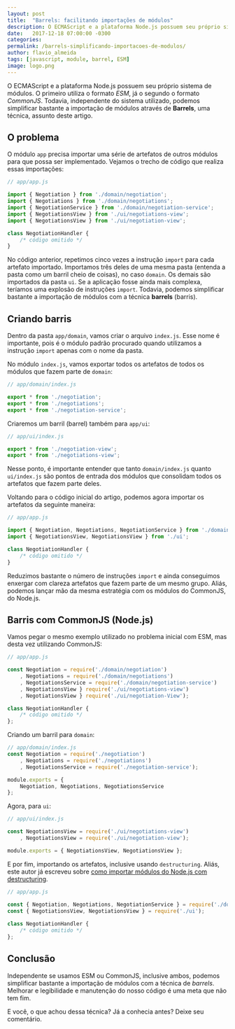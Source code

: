 ```yaml
---
layout: post
title:  "Barrels: facilitando importações de módulos"
description: O ECMAScript e a plataforma Node.js possuem seu próprio sistema de módulos. O primeiro utiliza o formato ESM, já o segundo o formato CommonJS. Todavia, independente do sistema utilizado, podemos simplificar bastante a importação de módulos através de Barrels, uma técnica, assunto deste artigo. 
date:   2017-12-18 07:00:00 -0300
categories:
permalink: /barrels-simplificando-importacoes-de-modulos/
author: flavio_almeida
tags: [javascript, module, barrel, ESM]
image: logo.png
---
```


O ECMAScript e a plataforma Node.js possuem seu próprio sistema de módulos. O primeiro utiliza o formato *ESM*, já o segundo o formato *CommonJS*. Todavia, independente do sistema utilizado, podemos simplificar bastante a importação de módulos através de **Barrels**, uma técnica, assunto deste artigo.

## O problema

O módulo `app` precisa importar uma série de artefatos de outros módulos para que possa ser implementado. Vejamos o trecho de código que realiza essas importações: 

```javascript 
// app/app.js

import { Negotiation } from './domain/negotiation';
import { Negotiations } from './domain/negotiations';
import { NegotiationService } from './domain/negotiation-service';
import { NegotiationsView } from './ui/negotiations-view';
import { NegotiationsView } from './ui/negotiation-view';

class NegotiationHandler {
    /* código omitido */
}
```

No código anterior, repetimos cinco vezes a instrução `import` para cada artefato importado. Importamos três deles de uma mesma pasta (entenda a pasta como um barril cheio de coisas), no caso `domain`. Os demais são importados da pasta `ui`. Se a aplicação fosse ainda mais complexa, teríamos uma explosão de instruções `import`. Todavia, podemos simplificar bastante a importação de módulos com a técnica **barrels** (barris).

## Criando barris

Dentro da pasta `app/domain`, vamos criar o arquivo `index.js`. Esse nome é importante, pois é o módulo padrão procurado quando utilizamos a instrução `import` apenas com o nome da pasta.

No módulo `index.js`, vamos exportar todos os artefatos de todos os módulos que fazem parte de `domain`:

```javascript
// app/domain/index.js

export * from './negotiation';
export * from './negotiations';
export * from './negotiation-service';
```

Criaremos um barril (barrel) também para `app/ui`:

```javascript
// app/ui/index.js

export * from './negotiation-view';
export * from './negotiations-view';
```

Nesse ponto, é importante entender que tanto `domain/index.js` quanto `ui/index.js` são pontos de entrada dos módulos que consolidam todos os artefatos que fazem parte deles. 

Voltando para o código inicial do artigo, podemos agora importar os artefatos da seguinte maneira:

```javascript 
// app/app.js

import { Negotiation, Negotiations, NegotiationService } from './domain';
import { NegotiationsView, NegotiationsView } from './ui';

class NegotiationHandler {
    /* código omitido */
}
```

Reduzimos bastante o número de instruções `import` e ainda conseguimos enxergar com clareza artefatos que fazem parte de um mesmo grupo. Aliás, podemos lançar mão da mesma estratégia com os módulos do CommonJS, do Node.js.

## Barris com CommonJS (Node.js)

Vamos pegar o mesmo exemplo utilizado no problema inicial com ESM, mas desta vez utilizando CommonJS:

```javascript 
// app/app.js

const Negotiation = require('./domain/negotiation')
    , Negotiations = require('./domain/negotiations')
    , NegotiationsService = require('./domain/negotiation-service')
    , NegotiationsView } require('./ui/negotiations-view')
    , NegotiationsView } require('./ui/negotiation-View');

class NegotiationHandler {
    /* código omitido */
};
```

Criando um barril para `domain`:

```javascript
// app/domain/index.js
const Negotiation = require('./negotiation')
    , Negotiations = require('./negotiations')
    , NegotiationsService = require('./negotiation-service');

module.exports = { 
    Negotiation, Negotiations, NegotiationsService 
};
```
Agora, para `ui`:

```javascript
// app/ui/index.js

const NegotiationsView = require('./ui/negotiations-view')
    , NegotiationsView = require('./ui/negotiation-view');

module.exports = { NegotiationsView, NegotiationsView };
```

E por fim, importando os artefatos, inclusive usando `destructuring`. Aliás, este autor já escreveu sobre <a href="http://cangaceirojavascript.com.br/importando-modulos-do-nodejs-com-destructuring/" target="_blank">como importar módulos do Node.js com destructuring</a>.

```javascript 
// app/app.js

const { Negotiation, Negotiations, NegotiationService } = require('./domain');
const { NegotiationsView, NegotiationsView } = require('./ui');
    
class NegotiationHandler {
    /* código omitido */
};
```

## Conclusão

Independente se usamos ESM ou CommonJS, inclusive ambos, podemos simplificar bastante a importação de módulos com a técnica de *barrels*. Melhorar e legibilidade e manutenção do nosso código é uma meta que não tem fim.

E você, o que achou dessa técnica? Já a conhecia antes? Deixe seu comentário.